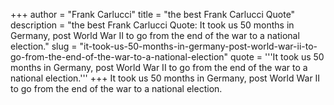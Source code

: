 +++
author = "Frank Carlucci"
title = "the best Frank Carlucci Quote"
description = "the best Frank Carlucci Quote: It took us 50 months in Germany, post World War II to go from the end of the war to a national election."
slug = "it-took-us-50-months-in-germany-post-world-war-ii-to-go-from-the-end-of-the-war-to-a-national-election"
quote = '''It took us 50 months in Germany, post World War II to go from the end of the war to a national election.'''
+++
It took us 50 months in Germany, post World War II to go from the end of the war to a national election.
